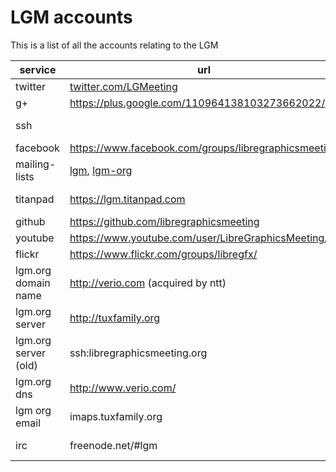 # LGM accounts

This is a list of all the accounts relating to the LGM

|service         |url  |managers |members |
|---             |---  |---      |---     |
|twitter |[twitter.com/LGMeeting](https://twitter.com/LGMeeting) |ale |julien |
|g+      |https://plus.google.com/110964138103273662022/ |ale |julien |
|ssh     | |ale, camille| |
|facebook | https://www.facebook.com/groups/libregraphicsmeeting |ale | |
|mailing-lists | [lgm](http://lists.freedesktop.org/mailman/listinfo/libre-graphics-meeting), [lgm-org](http://lists.freedesktop.org/mailman/listinfo/libre-graphics-meeting-org) |ale |  |
|titanpad |https://lgm.titanpad.com |ale, camille|all IT + some communication|
|github |https://github.com/libregraphicsmeeting |ale |IT |
|youtube |https://www.youtube.com/user/LibreGraphicsMeeting/| g+| |
|flickr |https://www.flickr.com/groups/libregfx/ |manuel | |
|lgm.org domain name |http://verio.com (acquired by ntt) |louis | |
|lgm.org server |http://tuxfamily.org |ale|manuel (greyscale) |
|lgm.org server (old) |ssh:libregraphicsmeeting.org |ale| |
|lgm.org dns |http://www.verio.com/ |ale, louis| |
|lgm org email | imaps.tuxfamily.org | ale | manuel |
|irc |freenode.net/#lgm |ale |most of the scribus team |
